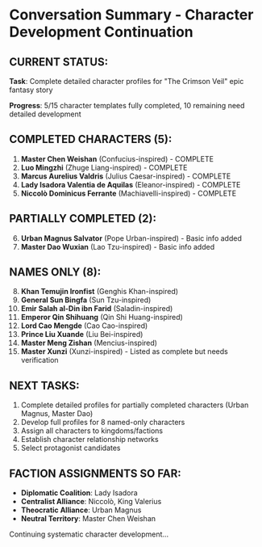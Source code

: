 # Conversation Summary - Character Development Continuation

## CURRENT STATUS:
**Task**: Complete detailed character profiles for "The Crimson Veil" epic fantasy story

**Progress**: 5/15 character templates fully completed, 10 remaining need detailed development

## COMPLETED CHARACTERS (5):
1. **Master Chen Weishan** (Confucius-inspired) - COMPLETE
2. **Luo Mingzhi** (Zhuge Liang-inspired) - COMPLETE  
3. **Marcus Aurelius Valdris** (Julius Caesar-inspired) - COMPLETE
4. **Lady Isadora Valentia de Aquilas** (Eleanor-inspired) - COMPLETE
5. **Niccolò Dominicus Ferrante** (Machiavelli-inspired) - COMPLETE

## PARTIALLY COMPLETED (2):
6. **Urban Magnus Salvator** (Pope Urban-inspired) - Basic info added
7. **Master Dao Wuxian** (Lao Tzu-inspired) - Basic info added

## NAMES ONLY (8):
8. **Khan Temujin Ironfist** (Genghis Khan-inspired)
9. **General Sun Bingfa** (Sun Tzu-inspired)
10. **Emir Salah al-Din ibn Farid** (Saladin-inspired)
11. **Emperor Qin Shihuang** (Qin Shi Huang-inspired)
12. **Lord Cao Mengde** (Cao Cao-inspired)
13. **Prince Liu Xuande** (Liu Bei-inspired)
14. **Master Meng Zishan** (Mencius-inspired)
15. **Master Xunzi** (Xunzi-inspired) - Listed as complete but needs verification

## NEXT TASKS:
1. Complete detailed profiles for partially completed characters (Urban Magnus, Master Dao)
2. Develop full profiles for 8 named-only characters
3. Assign all characters to kingdoms/factions
4. Establish character relationship networks
5. Select protagonist candidates

## FACTION ASSIGNMENTS SO FAR:
- **Diplomatic Coalition**: Lady Isadora
- **Centralist Alliance**: Niccolò, King Valerius
- **Theocratic Alliance**: Urban Magnus
- **Neutral Territory**: Master Chen Weishan

Continuing systematic character development...
